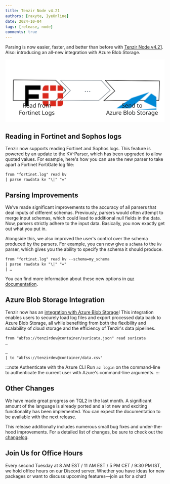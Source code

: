 ```yaml
---
title: Tenzir Node v4.21
authors: [raxyte, IyeOnline]
date: 2024-10-04
tags: [release, node]
comments: true
---
```


Parsing is now easier, faster, and better than before with [Tenzir Node
v4.21][github-release]. Also: introducing an all-new integration with Azure Blob
Storage.

![Tenzir Node v4.21](tenzir-node-v4.21.excalidraw.svg)

[github-release]: https://github.com/tenzir/tenzir/releases/tag/v4.21.0

<!-- truncate -->

## Reading in Fortinet and Sophos logs

Tenzir now supports reading Fortinet and Sophos logs. This feature is powered
by an update to the KV-Parser, which has been upgraded to allow quoted values.
For example, here's how you can use the new parser to take apart a Fortinet
FortiGate log file:

```text {0} title="Parse a Fortinet log file"
from "fortinet.log" read kv
| parse rawdata kv "\|" "="
```

## Parsing Improvements

We’ve made significant improvements to the accuracy of all parsers that deal
inputs of different schemas. Previously, parsers would often attempt to merge
input schemas, which could lead to additional null fields in the data. Now,
parsers strictly adhere to the input data. Basically, you now exactly get out
what you put in.

Alongside this, we also improved the user's control over the schema produced by the
parsers. For example, you can now give a `schema` to the `kv` parser, which gives
you the ability to specify the schema it should produce.

```text {0} title="Parse a Fortinet log file adhering to a manually specified schema"
from "fortinet.log" read kv --schema=my_schema
| parse rawdata kv "\|" "="
| …
```

You can find more information about these new options in [our
documentation](/formats#parser-schema-inference).

## Azure Blob Storage Integration

Tenzir now has an [integration with Azure Blob
Storage](/connectors/azure-blob-storage)! This integration enables users to
securely load log files and export processed data back to Azure Blob Storage,
all while benefiting from both the flexibility and scalability of cloud storage
and the efficiency of Tenzir's data pipelines.

```text {0} title="Load 'suricata.json', authorized as 'tenzirdev'"
from "abfss://tenzirdev@container/suricata.json" read suricata
…
```

```text {0} title="Save events as csv to 'data.csv', authorized as 'tenzirdev'"
…
| to "abfss://tenzirdev@container/data.csv"
```

:::note Authenticate with the Azure CLI
Run `az login` on the command-line to authenticate the current user with Azure's
command-line arguments.
:::

## Other Changes

We have made great progress on TQL2 in the last month. A significant amount of
the language is already ported and a lot new and exciting functionality has been
implemented. You can expect the documentation to be available with the next
release.

This release additionally includes numerous small bug fixes and under-the-hood
improvements. For a detailed list of changes, be sure to check out the
[changelog][changelog].

## Join Us for Office Hours

Every second Tuesday at 8 AM EST / 11 AM EST / 5 PM CET / 9:30 PM IST, we hold
office hours on our Discord server. Whether you have ideas for new packages or
want to discuss upcoming features—join us for a chat!

[discord]: /discord
[changelog]: /changelog#v4210
